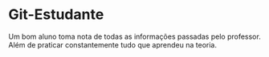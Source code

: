 # Git-Estudante
Um bom aluno toma nota de todas as informações passadas pelo professor. Além de praticar constantemente tudo que aprendeu na teoria.
